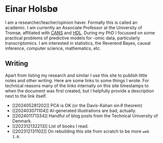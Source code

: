 # Einar Holsbø 
I am a researcher/teacher/opinion haver. Formally this is called an academic. I
am currently an Associate Professor at the University of Tromsø, affiliated
with [CANS](https://uit.no/research/cans) and
[HDL](https://uit-hdl.github.io/). During my PhD I focussed on some practical
problems of predictive models for -omic data, particularly transcriptomics. I
am interested in statistics, the Reverend Bayes, causal inference, computer
science, mathematics, etc. 

## Writing
Apart from listing my research and similar I use this site to publish little
notes and other writing. Here are some links to some things I wrote. For
technical reasons many of the links internally on this site timestamps to when
the document was first created, but I helpfully provide a description next to
the link itself.

* [[202405281202]] PCA is OK (or the Davis-Kahan $\sin \theta$ theorem)
* [[202403071104]] AI-generated illustrations are bad, actually.
* [[202401171334]] Handful of blog posts from the Technical University of Denmark.
* [[202312132213]] List of books I read.
* [[202312131102]] On rebuilding this site from scratch to be more `web 1.0`.

